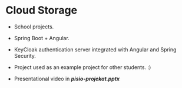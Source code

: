 # Cloud Storage

- School projects.

- Spring Boot + Angular.
- KeyCloak authentication server integrated with Angular and Spring Security.

- Project used as an example project for other students. :)

- Presentational video in ***pisio-projekat.pptx***
